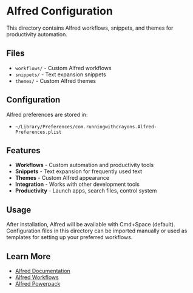 # Alfred Configuration

This directory contains Alfred workflows, snippets, and themes for productivity automation.

## Files

- `workflows/` - Custom Alfred workflows
- `snippets/` - Text expansion snippets
- `themes/` - Custom Alfred themes

## Configuration

Alfred preferences are stored in:
- `~/Library/Preferences/com.runningwithcrayons.Alfred-Preferences.plist`

## Features

- **Workflows** - Custom automation and productivity tools
- **Snippets** - Text expansion for frequently used text
- **Themes** - Custom Alfred appearance
- **Integration** - Works with other development tools
- **Productivity** - Launch apps, search files, control system

## Usage

After installation, Alfred will be available with Cmd+Space (default).
Configuration files in this directory can be imported manually
or used as templates for setting up your preferred workflows.

## Learn More

- [Alfred Documentation](https://www.alfredapp.com/help/)
- [Alfred Workflows](https://www.alfredapp.com/workflows/)
- [Alfred Powerpack](https://www.alfredapp.com/powerpack/)
